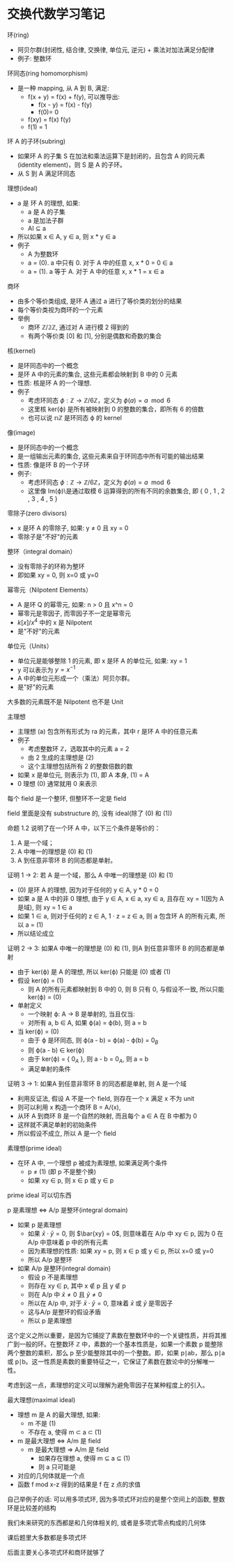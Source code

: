 # 交换代数学习笔记

环(ring)
- 阿贝尔群(封闭性, 结合律, 交换律, 单位元, 逆元) + 乘法对加法满足分配律
- 例子: 整数环

环同态(ring homomorphism)
- 是一种 mapping, 从 A 到 B, 满足:
	- f(x + y) = f(x) + f(y), 可以推导出:
		- f(x - y) = f(x) - f(y)
		- f(0)= 0
	- f(xy) = f(x) f(y)
	- f(1) = 1

环 A 的子环(subring)
- 如果环 A 的子集 S 在加法和乘法运算下是封闭的，且包含 A 的同元素(identity element)，则 S 是 A 的子环。
- 从 S 到 A 满足环同态

理想(ideal)
- a 是 环 A 的理想, 如果:
	- a 是 A 的子集
	- a 是加法子群
	- AI $\subseteq$ a
- 所以如果 x $\in$ A, y $\in$ a, 则 x * y $\in$ a
- 例子
	- A 为整数环
	- a = (0). a 中只有 0. 对于 A 中的任意 x, x * 0 = 0 $\in$ a
	- a = (1). a 等于 A. 对于 A 中的任意 x, x * 1 = x $\in$ a

商环
- 由多个等价类组成, 是环 A 通过 a 进行了等价类的划分的结果
- 每个等价类视为商环的一个元素
- 举例
	- 商环 $\mathbb{Z/2Z}$, 通过对 A 进行模 2 得到的
	- 有两个等价类 $[0]$ 和 $[1]$, 分别是偶数和奇数的集合

核(kernel)
- 是环同态中的一个概念
- 是环 A 中的元素的集合, 这些元素都会映射到 B 中的 0 元素
- 性质: 核是环 A 的一个理想. 
- 例子
	- 考虑环同态 $\phi: \mathbb{Z} \to \mathbb{Z}/6\mathbb{Z}$，定义为 $ϕ(a)=a \mod  6$
	- 这里核 ker⁡(ϕ) 是所有被映射到 0 的整数的集合，即所有 6 的倍数
	- 也可以说 $\mathbb{nZ}$ 是环同态 ϕ 的 kernel

像(image)
- 是环同态中的一个概念
- 是一组输出元素的集合, 这些元素来自于环同态中所有可能的输出结果
- 性质: 像是环 B 的一个子环
- 例子: 
	- 考虑环同态 $\phi: \mathbb{Z} \to \mathbb{Z}/6\mathbb{Z}$，定义为 $ϕ(a)=a \mod  6$
	- 这里像 Im⁡(ϕ)\是通过取模 6 运算得到的所有不同的余数集合, 即 { 0 , 1 , 2 , 3 , 4 , 5 } 

零除子(zero divisors)
- x 是环 A 的零除子, 如果: y $\neq$ 0 且 xy = 0
- 零除子是"不好"的元素

整环（integral domain）
- 没有零除子的环称为整环
- 即如果 xy = 0, 则 x=0 或 y=0

幂零元（Nilpotent Elements）
- A 是环 Q 的幂零元, 如果: n > 0 且 x^n = 0
- 幂零元是零因子, 而零因子不一定是幂零元
- $k[x] / x^4$ 中的 x 是 Nilpotent
- 是"不好"的元素

单位元（Units）
- 单位元是能够整除 1 的元素, 即 x 是环 A 的单位元, 如果: xy = 1
- y 可以表示为 $y = x^{-1}$
- A 中的单位元形成一个（乘法）阿贝尔群。
- 是"好"的元素

大多数的元素既不是 Nilpotent 也不是 Unit

主理想
- 主理想 (a) 包含所有形式为 ra 的元素，其中 r 是环 A 中的任意元素
- 例子
	- 考虑整数环 $\mathbb{Z}$，选取其中的元素 a = 2
	- 由 2 生成的主理想是 (2)
	- 这个主理想包括所有 2 的整数倍数的数
- 如果 x 是单位元, 则表示为 (1), 即 A 本身, (1) = A
- 0 理想 (0) 通常就用 0 来表示

每个 field 是一个整环, 但整环不一定是 field

field 里面是没有 substructure 的, 没有 ideal(除了 (0) 和 (1))

命题 1.2 说明了在一个环 A 中，以下三个条件是等价的：

1. A 是一个域；
2. A 中唯一的理想是 (0) 和 (1)
3. A 到任意非零环 B 的同态都是单射。

证明 1 -> 2: 若 A 是一个域，那么 A 中唯一的理想是 (0) 和 (1)
- (0) 是环 A 的理想, 因为对于任何的 y $\in$ A, y * 0 = 0 
- 如果 a 是 A 中的非 0 理想, 由于 y $\in$ A,  x $\in$ a,  xy $\in$ a, 且存在 xy = 1(因为 A 是域), 则 xy = 1 $\in$ a
- 如果 1 $\in$ a, 则对于任何的  z $\in$ A, 1 $\cdot$ z = z $\in$ a, 则 a 包含环 A 的所有元素, 所以 a = (1)
- 所以结论成立

证明 2 -> 3: 如果A 中唯一的理想是 (0) 和 (1), 则A 到任意非零环 B 的同态都是单射
- 由于 ker(ϕ) 是 A 的理想, 所以 ker(ϕ) 只能是 (0) 或者 (1)
- 假设 ker(ϕ)  = (1)
	- 则 A 的所有元素都映射到 B 中的 0, 则 B 只有 0, 与假设不一致, 所以只能 ker(ϕ)  = (0)
- 单射定义
	- 一个映射 ϕ: A -> B 是单射的, 当且仅当:
	- 对所有 a, b $\in$ A, 如果 ϕ(a) = ϕ(b), 则 a = b
- 当 ker(ϕ)  = (0)
	- 由于 ϕ 是环同态, 则 ϕ(a - b)  = ϕ(a) - ϕ(b) = $0_B$
	- 则 ϕ(a - b) $\in$ ker(ϕ)
	- 由于 ker(ϕ) = { $0_A$ }, 则 a - b = $0_A$, 则 a = b
	- 满足单射的条件

证明 3 -> 1: 如果A 到任意非零环 B 的同态都是单射, 则 A 是一个域
- 利用反证法, 假设 A 不是一个 field, 则存在一个 x 满足 x 不为 unit 
- 则可以利用 x 构造一个商环 B = A/(x), 
- 从环 A 到商环 B 是一个自然的映射, 而且每个 a $\in$ A 在 B 中都为 0
- 这样就不满足单射的初始条件
- 所以假设不成立, 所以 A 是一个 field

素理想(prime ideal)
- 在环 A 中, 一个理想 p 被成为素理想, 如果满足两个条件
	- p $\neq$ (1) (即 p 不是整个换)
	- 如果 xy $\in$ p, 则 x $\in$ p 或 y $\in$ p 


prime ideal 可以切东西

p 是素理想 <=> A/p 是整环(integral domain)
- 如果 p 是素理想
	- 如果 $\bar{x} \cdot \bar{y} = 0$,  则 $\bar{xy} = 0$, 则意味着在 A/p 中 xy $\in$ p, 因为 0 在 A/p 中意味着 p 中的所有元素
	- 因为素理想的性质: 如果 xy = p, 则 x $\in$ p 或 y $\in$ p, 所以 x=0 或 y=0
	- 所以 A/p 是整环
- 如果 A/p 是整环(integral domain)
	- 假设 p 不是素理想
	- 则存在 xy  $\in$ p, 其中 x $\notin$ p 且 y $\notin$ p
	- 则在 A/p 中  $\bar{x} \neq 0$ 且 $\bar{y} \neq 0$
	- 所以在 A/p 中, 对于 $\bar{x} \cdot \bar{y} = 0$, 意味着  $\bar{x}$ 或  $\bar{y}$ 是零因子
	- 这与A/p 是整环的假设矛盾
	- 所以 p 是素理想

这个定义之所以重要，是因为它捕捉了素数在整数环中的一个关键性质，并将其推广到一般的环。在整数环 $\mathbb{Z}$ 中，素数的一个基本性质是，如果一个素数 p 能整除两个整数的乘积，那么 p 至少能整除其中的一个整数。即，如果 p∣ab，那么 p∣a 或 p∣b。这一性质是素数的重要特征之一，它保证了素数在数论中的分解唯一性。

考虑到这一点，素理想的定义可以理解为避免零因子在某种程度上的引入。


最大理想(maximal ideal)
- 理想 m 是 A 的最大理想, 如果:
	- m 不是 (1)
	- 不存在 a, 使得 m $\subset$ a $\subset$ (1)
- m 是最大理想 <=> A/m 是 field
	- m 是最大理想 => A/m 是 field
		- 如果存在理想 a, 使得 m $\subseteq$ a $\subseteq$ (1)
		- 则 a 只可能是
- 对应的几何体就是一个点
- 函数 f mod x-z 得到的结果是 f 在 z 点的求值

自己举例子的话: 可以用多项式环, 因为多项式环对应的是整个空间上的函数, 整数环是比较差的结构

我们未来研究的东西都是和几何体相关的, 或者是多项式零点构成的几何体

课后题里大多数都是多项式环

后面主要关心多项式环和商环就够了

